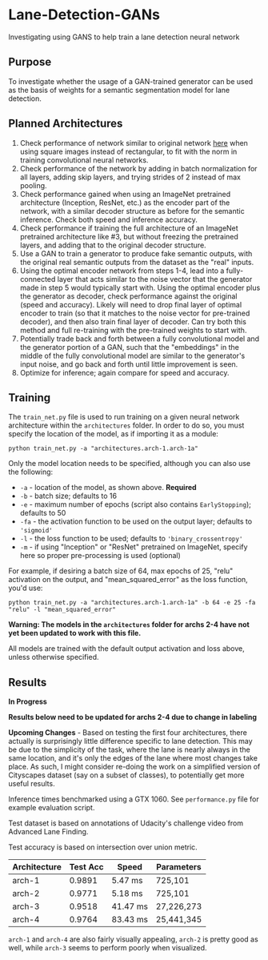 # Lane-Detection-GANs
Investigating using GANS to help train a lane detection neural network

## Purpose
To investigate whether the usage of a GAN-trained generator can be used as the basis of weights for a semantic segmentation model for lane detection.

## Planned Architectures
1. Check performance of network similar to original network [here](https://github.com/mvirgo/MLND-Capstone) when using square images instead of rectangular, to fit with the norm in training convolutional neural networks.
2. Check performance of the network by adding in batch normalization for all layers, adding skip layers, and trying strides of 2 instead of max pooling.
3. Check performance gained when using an ImageNet pretrained architecture (Inception, ResNet, etc.) as the encoder part of the network, with a similar decoder structure as before for the semantic inference. Check both speed and inference accuracy.
4. Check performance if training the full architecture of an ImageNet pretrained architecture like #3, but without freezing the pretrained layers, and adding that to the original decoder structure.
5. Use a GAN to train a generator to produce fake semantic outputs, with the original real semantic outputs from the dataset as the "real" inputs. 
6. Using the optimal encoder network from steps 1-4, lead into a fully-connected layer that acts similar to the noise vector that the generator made in step 5 would typically start with. Using the optimal encoder plus the generator as decoder, check performance against the original (speed and accuracy). Likely will need to drop final layer of optimal encoder to train (so that it matches to the noise vector for pre-trained decoder), and then also train final layer of decoder. Can try both this method and full re-training with the pre-trained weights to start with.
7. Potentially trade back and forth between a fully convolutional model and the generator portion of a GAN, such that the "embeddings" in the middle of the fully convolutional model are similar to the generator's input noise, and go back and forth until little improvement is seen. 
8. Optimize for inference; again compare for speed and accuracy.

## Training
The `train_net.py` file is used to run training on a given neural network architecture within the `architectures` folder. In order to do so, you must specify the location of the model, as if importing it as a module:

`python train_net.py -a "architectures.arch-1.arch-1a"`

Only the model location needs to be specified, although you can also use the following:
+ `-a` - location of the model, as shown above. **Required**
+ `-b` - batch size; defaults to 16
+ `-e` - maximum number of epochs (script also contains `EarlyStopping`); defaults to 50
+ `-fa` - the activation function to be used on the output layer; defaults to `'sigmoid'`
+ `-l` - the loss function to be used; defaults to `'binary_crossentropy'`
+ `-m` - if using "Inception" or "ResNet" pretrained on ImageNet, specify here so proper pre-processing is used (optional)

For example, if desiring a batch size of 64, max epochs of 25, "relu" activation on the output, and "mean_squared_error" as the loss function, you'd use:

`python train_net.py -a "architectures.arch-1.arch-1a" -b 64 -e 25 -fa "relu" -l "mean_squared_error"`

**Warning: The models in the `architectures` folder for archs 2-4 have not yet been updated to work with this file.**

All models are trained with the default output activation and loss above, unless otherwise specified.

## Results
**In Progress**

**Results below need to be updated for archs 2-4 due to change in labeling**

**Upcoming Changes** - Based on testing the first four architectures, there actually is surprisingly little difference specific to lane detection. This may be due to the simplicity of the task, where the lane is nearly always in the same location, and it's only the edges of the lane where most changes take place. As such, I might consider re-doing the work on a simplified version of Cityscapes dataset (say on a subset of classes), to potentially get more useful results.

Inference times benchmarked using a GTX 1060.
See `performance.py` file for example evaluation script.

Test dataset is based on annotations of Udacity's challenge video from Advanced Lane Finding.

Test accuracy is based on intersection over union metric.

Architecture | Test Acc | Speed | Parameters
--- | --- | --- | ---
arch-1 | 0.9891 | 5.47 ms | 725,101
arch-2 | 0.9771 | 5.18 ms | 725,101
arch-3 | 0.9518 | 41.47 ms | 27,226,273
arch-4 | 0.9764 | 83.43 ms | 25,441,345

`arch-1` and `arch-4` are also fairly visually appealing, `arch-2` is pretty good as well, while `arch-3` seems to perform poorly when visualized.
